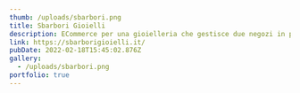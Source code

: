 ```yaml
---
thumb: /uploads/sbarbori.png
title: Sbarbori Gioielli
description: ECommerce per una gioielleria che gestisce due negozi in provincia di Milano
link: https://sbarborigioielli.it/
pubDate: 2022-02-18T15:45:02.876Z
gallery:
  - /uploads/sbarbori.png
portfolio: true
---
```

